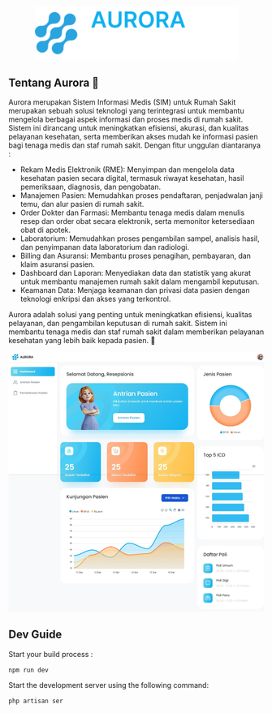 <p align="center"><a href="#" target="_blank"><img src="https://raw.githubusercontent.com/Egighaniyyu/aurora-dev/c41112bb7c606630197b26b36888ee37c7ec6da5/public/assets/img/logo-white.svg" width="400" alt="Aurora Logo"></a></p>

## Tentang Aurora 🏥

Aurora merupakan Sistem Informasi Medis (SIM) untuk Rumah Sakit merupakan sebuah solusi teknologi yang terintegrasi untuk membantu mengelola berbagai aspek informasi dan proses medis di rumah sakit. Sistem ini dirancang untuk meningkatkan efisiensi, akurasi, dan kualitas pelayanan kesehatan, serta memberikan akses mudah ke informasi pasien bagi tenaga medis dan staf rumah sakit. Dengan fitur unggulan diantaranya :

-   Rekam Medis Elektronik (RME): Menyimpan dan mengelola data kesehatan pasien secara digital, termasuk riwayat kesehatan, hasil pemeriksaan, diagnosis, dan pengobatan.
-   Manajemen Pasien: Memudahkan proses pendaftaran, penjadwalan janji temu, dan alur pasien di rumah sakit.
-   Order Dokter dan Farmasi: Membantu tenaga medis dalam menulis resep dan order obat secara elektronik, serta memonitor ketersediaan obat di apotek.
-   Laboratorium: Memudahkan proses pengambilan sampel, analisis hasil, dan penyimpanan data laboratorium dan radiologi.
-   Billing dan Asuransi: Membantu proses penagihan, pembayaran, dan klaim asuransi pasien.
-   Dashboard dan Laporan: Menyediakan data dan statistik yang akurat untuk membantu manajemen rumah sakit dalam mengambil keputusan.
-   Keamanan Data: Menjaga keamanan dan privasi data pasien dengan teknologi enkripsi dan akses yang terkontrol.

Aurora adalah solusi yang penting untuk meningkatkan efisiensi, kualitas pelayanan, dan pengambilan keputusan di rumah sakit. Sistem ini membantu tenaga medis dan staf rumah sakit dalam memberikan pelayanan kesehatan yang lebih baik kepada pasien. 👋

<p align="center"><a href="#" target="_blank"><img src="https://raw.githubusercontent.com/Egighaniyyu/aurora-dev/master/public/assets/img/preview.jpeg" alt="Preview"></a></p>

## Dev Guide

Start your build process :

```
npm run dev
```

Start the development server using the following command:

```
php artisan ser
```
